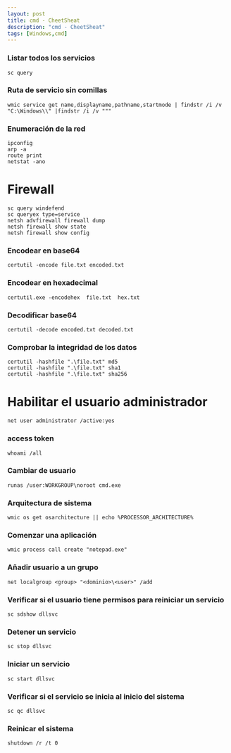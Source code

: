 ```yaml
---
layout: post
title: cmd - CheetSheat
description: "cmd - CheetSheat"
tags: [Windows,cmd]
---
```


### Listar todos los servicios

```
sc query
```

### Ruta de servicio sin comillas

```
wmic service get name,displayname,pathname,startmode | findstr /i /v "C:\Windows\\" |findstr /i /v """
```

### Enumeración de la red

```
ipconfig
arp -a
route print
netstat -ano
```

# Firewall

```
sc query windefend
sc queryex type=service
netsh advfirewall firewall dump
netsh firewall show state
netsh firewall show config
```

### Encodear en base64

```
certutil -encode file.txt encoded.txt
```

### Encodear en hexadecimal

```
certutil.exe -encodehex  file.txt  hex.txt
```

### Decodificar base64

```
certutil -decode encoded.txt decoded.txt
```

### Comprobar la integridad de los datos

```
certutil -hashfile ".\file.txt" md5
certutil -hashfile ".\file.txt" sha1
certutil -hashfile ".\file.txt" sha256
```


# Habilitar el usuario administrador

```
net user administrator /active:yes
```

### access token

```
whoami /all
```

### Cambiar de usuario

```
runas /user:WORKGROUP\noroot cmd.exe
```

### Arquitectura de sistema

```
wmic os get osarchitecture || echo %PROCESSOR_ARCHITECTURE%
```

### Comenzar una aplicación

```
wmic process call create "notepad.exe"
```


### Añadir usuario a un grupo

```
net localgroup <group> "<dominio>\<user>" /add
```

### Verificar si el usuario tiene permisos para reiniciar un servicio

```
sc sdshow dllsvc
```

### Detener un servicio

```
sc stop dllsvc
```

### Iniciar un servicio

```
sc start dllsvc
```

### Verificar si el servicio se inicia al inicio del sistema

```
sc qc dllsvc
```

### Reinicar el sistema

```
shutdown /r /t 0
```

